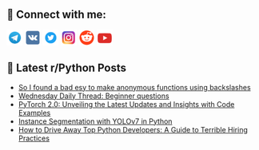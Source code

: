 ## 🔎 Connect with me:
[<img src="https://github.com/bullbesh/bullbesh/blob/main/images/Telegram.png" width="32" height="32" />](https://t.me/bullbesh)
[<img src="https://github.com/bullbesh/bullbesh/blob/main/images/VK.png" width="32" height="32" />](https://vk.com/bullbesh)
[<img src="https://github.com/bullbesh/bullbesh/blob/main/images/Twitter.png" width="32" height="32" />](https://twitter.com/bullbesh1)
[<img src="https://github.com/bullbesh/bullbesh/blob/main/images/Instagram.png" width="32" height="32" />](https://www.instagram.com/bullbesh)
[<img src="https://github.com/bullbesh/bullbesh/blob/main/images/Reddit.png" width="32" height="32" />](https://www.reddit.com/user/bullbesh)
[<img src="https://github.com/bullbesh/bullbesh/blob/main/images/YouTube.png" width="32" height="32" />](https://www.youtube.com/channel/UCtfjRs6uzgq5mfm8S06WTcg)

## 📕 Latest r/Python Posts
<!-- BLOG-POST-LIST:START -->
- [So I found a bad esy to make anonymous functions using backslashes](https://www.reddit.com/r/Python/comments/13q5azb/so_i_found_a_bad_esy_to_make_anonymous_functions/)
- [Wednesday Daily Thread: Beginner questions](https://www.reddit.com/r/Python/comments/13q578e/wednesday_daily_thread_beginner_questions/)
- [PyTorch 2.0: Unveiling the Latest Updates and Insights with Code Examples](https://www.reddit.com/r/Python/comments/13pzolo/pytorch_20_unveiling_the_latest_updates_and/)
- [Instance Segmentation with YOLOv7 in Python](https://www.reddit.com/r/Python/comments/13pz34m/instance_segmentation_with_yolov7_in_python/)
- [How to Drive Away Top Python Developers: A Guide to Terrible Hiring Practices](https://www.reddit.com/r/Python/comments/13pyb3l/how_to_drive_away_top_python_developers_a_guide/)
<!-- BLOG-POST-LIST:END -->
